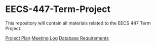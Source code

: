 # EECS-447-Term-Project
This repository will contain all materials related to the EECS 447 Term Project. 


[Project Plan](https://docs.google.com/document/d/1bd_Va8kb8CRRAN8rPn3ZkSgOZxaKIMFa2rY8s1u-1yg/edit?usp=sharing)
[Meeting Log](https://docs.google.com/document/d/1sZc5UZe8p84QKG6CbGevYnYlplwPS3LQoSFK-MsTAiQ/edit?usp=sharing)
[Database Requirements](https://docs.google.com/document/d/1wf3fDl4BH0MT6-8VqfGLkJBWrLBxUgXN4lj99VfZWKI/edit?usp=sharing)

